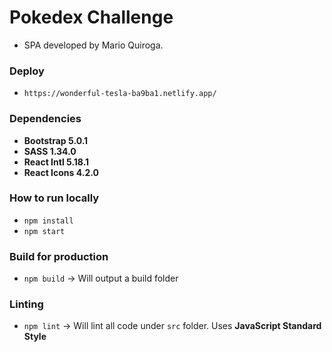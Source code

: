 # Pokedex Challenge

- SPA developed by Mario Quiroga.

### Deploy
- `https://wonderful-tesla-ba9ba1.netlify.app/`

### Dependencies
- **Bootstrap 5.0.1**
- **SASS 1.34.0**
- **React Intl 5.18.1**
- **React Icons 4.2.0**

### How to run locally
- `npm install`
- `npm start`

### Build for production
- `npm build` -> Will output a build folder

### Linting
- `npm lint` -> Will lint all code under `src` folder. Uses **JavaScript Standard Style**